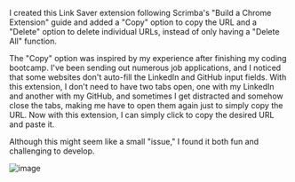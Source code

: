 I created this Link Saver extension following Scrimba's "Build a Chrome Extension" guide and added a "Copy" option to copy the URL and a "Delete" option to delete individual URLs, instead of only having a "Delete All" function.

The "Copy" option was inspired by my experience after finishing my coding bootcamp. I've been sending out numerous job applications, and I noticed that some websites don't auto-fill the LinkedIn and GitHub input fields. With this extension, I don't need to have two tabs open, one with my LinkedIn and another with my GitHub, and sometimes I get distracted and somehow close the tabs, making me have to open them again just to simply copy the URL. Now with this extension, I can simply click to copy the desired URL and paste it.

Although this might seem like a small "issue," I found it both fun and challenging to develop. 

![image](https://github.com/user-attachments/assets/4f6bdcd6-7a63-49ab-9f81-b6f168d13669)

